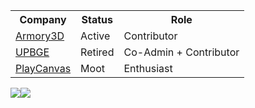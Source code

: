 <div style="display: flex; flex-direction: row;">
  <div align="center">
    <table>
      <tr>
        <th>Company</th>
        <th>Status</th>
        <th>Role</th>
      </tr>
      <tr>
        <td><a href="https://armory3d.org">Armory3D</a></td>
        <td>Active</td>
        <td>Contributor</td>
      </tr>
      <tr>
        <td><a href="https://upbge.org">UPBGE</a></td>
        <td>Retired</td>
        <td>Co-Admin + Contributor </td>
      </tr>
      <tr>
        <td><a href="https://playcanvas.com">PlayCanvas</a></td>
        <td>Moot</td>
        <td>Enthusiast</td>
      </tr>
    </table>
  </div>
</div>
<div style="display: flex; flex-direction: row;">
  <img align="center" src="https://github-readme-stats.vercel.app/api?username=rpaladin&theme=dark&show_icons=true)](https://github.com/anuraghazra/github-readme-stats"/>
  <img align="center" src="https://github-readme-stats.vercel.app/api/top-langs/?username=rpaladin&layout=compact&theme=dark&show_icons=true" />
</div>
